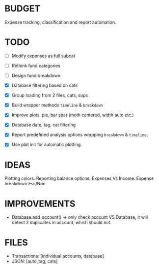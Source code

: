 # BUDGET
Expense tracking, classification and report automation.

# TODO
- [ ] Modify expenses as full subcat
- [ ] Rethink fund categories
- [ ] Design fund breakdown
- [x] Database filtering based on cats
- [x] Group loading from 2 files, cats, sups
- [x] Build wrapper methods `timeline` & `breakdown`
- [x] Improve plots, pie, bar sbar (moth centered, width auto etc.)
- [x] Database date, tag, cat filtering
- [x] Report predefined analysis options wrapping `breakdown` & `timeline`.
- [x] Use plot init for automatic plotting.


# IDEAS
Plotting colors.
Reporting balance options. Expenses Vs Income. Expense breakdown Ess/Non.

# IMPROVEMENTS
* Database.add_account() -> only check account VS Database, it will detect 2 
  duplicates in account, which should not.

# FILES
 * Transactions: [individual accounts, database]
 * JSON:  [auto_tag, cats]


